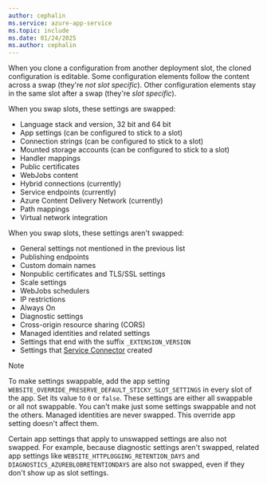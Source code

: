 ```yaml
---
author: cephalin
ms.service: azure-app-service
ms.topic: include
ms.date: 01/24/2025
ms.author: cephalin
---
```


When you clone a configuration from another deployment slot, the cloned configuration is editable. Some configuration elements follow the content across a swap (they're *not slot specific*). Other configuration elements stay in the same slot after a swap (they're *slot specific*).

When you swap slots, these settings are swapped:

- Language stack and version, 32 bit and 64 bit
- App settings (can be configured to stick to a slot)
- Connection strings (can be configured to stick to a slot)
- Mounted storage accounts (can be configured to stick to a slot)
- Handler mappings
- Public certificates
- WebJobs content
- Hybrid connections (currently)
- Service endpoints (currently)
- Azure Content Delivery Network (currently)
- Path mappings
- Virtual network integration

When you swap slots, these settings aren't swapped:

- General settings not mentioned in the previous list
- Publishing endpoints
- Custom domain names
- Nonpublic certificates and TLS/SSL settings
- Scale settings
- WebJobs schedulers
- IP restrictions
- Always On
- Diagnostic settings
- Cross-origin resource sharing (CORS)
- Managed identities and related settings
- Settings that end with the suffix `_EXTENSION_VERSION`
- Settings that [Service Connector](../articles/service-connector/overview.md) created

> [!NOTE]
> To make settings swappable, add the app setting `WEBSITE_OVERRIDE_PRESERVE_DEFAULT_STICKY_SLOT_SETTINGS` in every slot of the app. Set its value to `0` or `false`. These settings are either all swappable or all not swappable. You can't make just some settings swappable and not the others. Managed identities are never swapped. This override app setting doesn't affect them.
>
> Certain app settings that apply to unswapped settings are also not swapped. For example, because diagnostic settings aren't swapped, related app settings like `WEBSITE_HTTPLOGGING_RETENTION_DAYS` and `DIAGNOSTICS_AZUREBLOBRETENTIONDAYS` are also not swapped, even if they don't show up as slot settings.
